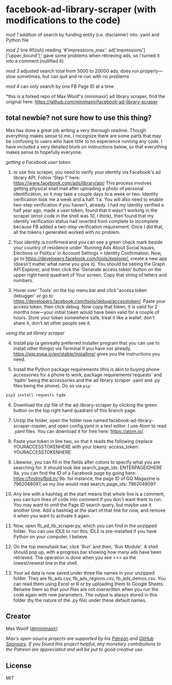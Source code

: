 # facebook-ad-library-scraper (with modifications to the code)

*mod 1*
addition of search by funding entity (i.e. disclaimer) into .yaml and Python file

*mod 2*
line 95(ish) reading '#'impressions_max': ad['impressions']['upper_bound'],' gave some problems when retrieving ads, so I turned it into a comment (nullified it)

*mod 3*
adjusted search total from 5000 to 20000 ads, does run properly—slow sometimes, but can quit and re-run with no problems

*mod 4*
can only search by one FB Page ID at a time

*this is a forked repo of Max Woolf's (minimaxir) ad library scraper, find the original here: https://github.com/minimaxir/facebook-ad-library-scraper

## total newbie? not sure how to use this thing?
Max has done a great job writing a very thorough readme. Though everything makes sense to me, I recognize there are some parts that may be confusing to users who have little to no experience running any code. I have included a very detailed blurb on instructions below, so that everything makes sense to hopefully everyone.

*getting a Facebook user token*
1. to use this scraper, you need to verify your identity via Facebook's ad library API. Follow 'Step 1' here: https://www.facebook.com/ads/library/api/ This process involves getting physical snail mail after uploading a photo of personal identification, so it may take a couple days to a week or two. Identity verification took me a week and a half. 
  1 a. You will also need to enable two-step verification if you haven't, already. I had my identity verified a half year ago, made a user token, found that it wasn't working in the scraper (error code in the shell was 10, I think), then found that my identity verification status had reverted from complete to incomplete because FB added a two-step verification requirement. Once I did that, all the tokens I generated worked with no problem. 
  
2. Your identity is confirmed and you can see a green check mark beside your country of residence under 'Running Ads About Social Issues, Elections or Politics' in Account Settings > Identity Confirmation. Now, go to https://developers.facebook.com/tools/explorer/, create a new app (doesn't matter what name you give it). You should be seeing the Graph API Explorer, and then click the 'Generate access token' button on the upper right hand quadrant of Your screen. Copy that string of letters and numbers.

3. Hover over 'Tools' on the top menu bar and click 'access token debugger' or go to https://developers.facebook.com/tools/debug/accesstoken/. Paste your access token, then click debug. Now copy that token, it is valid for 2 months now—your initial token would have been valid for a couple of hours. Store your token somewhere safe, treat it like a wallet: don't share it, don't let other people see it.

*using the ad library scraper*

4. Install pip (a genreally preferred installer program that you can use to install other things) via Terminal if you have not already. https://pip.pypa.io/en/stable/installing/ gives you the instructions you need.

5. Install the Python package requirements (this is akin to buying phone accessories for a phone to work, package requirements'requests' and 'tqdm' being the accessories and the ad library scraper .yaml and .py files being the phone). Do so via `pip`:

```sh
pip3 install requests tqdm
```

6. Download the zip file of the ad-library-scraper by clicking the green button on the top right hand quadrant of this branch page. 

7. Unzip the folder, open the folder now named facebook-ad-library-scraper-master, and open config.yaml in a text editor. I use Atom to read .yaml files. You can download it for free here: https://atom.io/.

8. Paste your token in line two, so that it reads the following (replace YOURACCESSTOKENHERE with your token): access_token: YOURACCESSTOKENHERE 

9. Likewise, you can fill in the fields after colons to specify what you are searching for. It should look like search_page_ids: ENTERPAGEIDHERE
9a. you can find the ID of a Facebook page by going here: https://findmyfbid.in/
9b. for instance, the page ID of GQ Magazine is 7962048097, so my line would read search_page_ids: 7962048097

10. Any line with a hashtag at the start means that whole line is a comment, you can turn lines of code into comment if you don't want them to run. You may want to omit the Page ID search query, but maybe use it another time. Add a hashtag at the start of that line for now, and remove it when you want to activate it again.

11. Now, open fb_ad_lib_scraper.py, which you can find in the unzipped folder. You can use IDLE to run this, IDLE is pre-installed if you have Python on your computer, I believe. 

12. On the top menu/task bar, click 'Run' and then, 'Run Module'. A shell should pop up, with a progress bar showing how many ads have been retrieved. The operation is done when you see >>> as the lowest/newest line in the shell. 

13. Your ad data is now saved under three file names in your unzipped folder. They are fb_ads.csv, fb_ads_regions.csv, fb_ads_demos.csv. You can read them using Excel or R or by uploading them to Google Sheets. Rename them so that your files are not overwritten when you run the code again with new parameters. The output is always stored in this folder (by the nature of the .py file) under these default names. 

## Creator

Max Woolf ([@minimaxir](https://minimaxir.com))

*Max's open-source projects are supported by his [Patreon](https://www.patreon.com/minimaxir) and [GitHub Sponsors](https://github.com/sponsors/minimaxir). If you found this project helpful, any monetary contributions to the Patreon are appreciated and will be put to good creative use.*

## License

MIT
